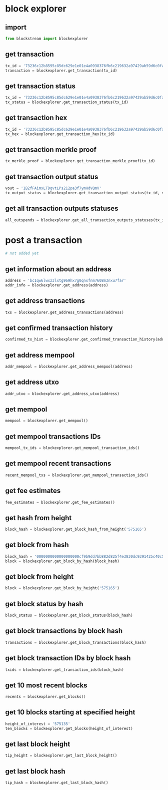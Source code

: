 # block explorer

## import
``` python
from blockstream import blockexplorer
```

## get transaction
```python
tx_id = '73236c12b8595c85dc629e1e01e4a0938376fb6c219632a97429ab59d6c0fac3'
transaction = blockexplorer.get_transaction(tx_id)
```
## get transaction status
```python
tx_id = '73236c12b8595c85dc629e1e01e4a0938376fb6c219632a97429ab59d6c0fac3'
tx_status = blockexplorer.get_transaction_status(tx_id)
```
## get transaction hex
```python
tx_id = '73236c12b8595c85dc629e1e01e4a0938376fb6c219632a97429ab59d6c0fac3'
tx_hex = blockexplorer.get_transaction_hex(tx_id)
```
## get transaction merkle proof
```python
tx_merkle_proof = blockexplorer.get_transaction_merkle_proof(tx_id)
```
## get transaction output status
```python
vout = '1B2fFAimxLTDgvtLPs212pa3f7ymHdVQmV'
tx_output_status = blockexplorer.get_transaction_output_status(tx_id, vout)
```
## get all transaction outputs statuses
```python
all_outspends = blockexplorer.get_all_transaction_outputs_statuses(tx_id)
```

# post a transaction
```python
# not added yet
```

## get information about an address
```python
address = 'bc1qw6lwxz3lxtg969hx7g0qnxfnm7608m3nxu7far'
addr_info = blockexplorer.get_address(address)
```
## get address transactions
```python
txs = blockexplorer.get_address_transactions(address)
```
## get confirmed transaction history
```python
confirmed_tx_hist = blockexplorer.get_confirmed_transaction_history(address)
```
## get address mempool
```python
addr_mempool = blockexplorer.get_address_mempool(address)
```
## get address utxo
```python
addr_utxo = blockexplorer.get_address_utxo(address)
```
## get mempool
```python
mempool = blockexplorer.get_mempool()
```
## get mempool transactions IDs
```python
mempool_tx_ids = blockexplorer.get_mempool_transaction_ids()
```
## get mempool recent transactions 
```python
recent_mempool_txs = blockexplorer.get_mempool_transaction_ids()
```
## get fee estimates
```python
fee_estimates = blockexplorer.get_fee_estimates()
```
## get hash from height
```python
block_hash = blockexplorer.get_block_hash_from_height('575165')
```
## get block from hash
```python
block_hash = '0000000000000000000cf9b9dd7bb882d825f4e3830dc9391425c40c56e82d7f'
block = blockexplorer.get_block_by_hash(block_hash)
```
## get block from height
```python
block = blockexplorer.get_block_by_height('575165')
```
## get block status by hash
```python
block_status = blockexplorer.get_block_status(block_hash)
```
## get block transactions by block hash
```python
transactions = blockexplorer.get_block_transactions(block_hash)
```
## get block transaction IDs by block hash
```python
txids = blockexplorer.get_transaction_ids(block_hash)
```
## get 10 most recent blocks
```python
recents = blockexplorer.get_blocks()
```
## get 10 blocks starting at specified height
```python
height_of_interest = '575135'
ten_blocks = blockexplorer.get_blocks(height_of_interest)
```
## get last block height
```python
tip_height = blockexplorer.get_last_block_height()
```
## get last block hash
```python
tip_hash = blockexplorer.get_last_block_hash()
```